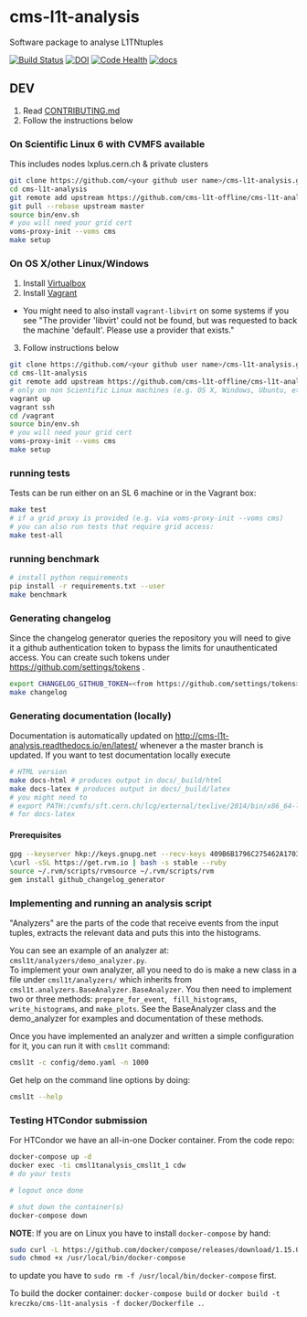 # cms-l1t-analysis
Software package to analyse L1TNtuples

[![Build Status](https://travis-ci.org/cms-l1t-offline/cms-l1t-analysis.svg?branch=master)](https://travis-ci.org/cms-l1t-offline/cms-l1t-analysis) [![DOI](https://zenodo.org/badge/80877637.svg)](https://zenodo.org/badge/latestdoi/80877637) [![Code Health](https://landscape.io/github/cms-l1t-offline/cms-l1t-analysis/master/landscape.svg?style=flat)](https://landscape.io/github/cms-l1t-offline/cms-l1t-analysis/master) [![docs](https://readthedocs.org/projects/cms-l1t-analysis/badge/?version=latest)](http://cms-l1t-analysis.readthedocs.io/en/latest/)


## DEV
 1. Read [CONTRIBUTING.md](https://github.com/cms-l1t-offline/cms-l1t-analysis/blob/master/CONTRIBUTING.md)
 2. Follow the instructions below

### On Scientific Linux 6 with CVMFS available
This includes nodes lxplus.cern.ch & private clusters
```bash
git clone https://github.com/<your github user name>/cms-l1t-analysis.git
cd cms-l1t-analysis
git remote add upstream https://github.com/cms-l1t-offline/cms-l1t-analysis.git
git pull --rebase upstream master
source bin/env.sh
# you will need your grid cert
voms-proxy-init --voms cms
make setup
```

### On OS X/other Linux/Windows
 1. Install [Virtualbox](https://www.virtualbox.org/wiki/Downloads)
 2. Install [Vagrant](https://www.vagrantup.com/downloads.html)
   - You might need to also install `vagrant-libvirt` on some systems if you see "The provider 'libvirt' could not be found, but was requested to
back the machine 'default'. Please use a provider that exists."
 3. Follow instructions below
```bash
git clone https://github.com/<your github user name>/cms-l1t-analysis.git
cd cms-l1t-analysis
git remote add upstream https://github.com/cms-l1t-offline/cms-l1t-analysis.git
# only on non Scientific Linux machines (e.g. OS X, Windows, Ubuntu, etc)
vagrant up
vagrant ssh
cd /vagrant
source bin/env.sh
# you will need your grid cert
voms-proxy-init --voms cms
make setup
```

### running tests
Tests can be run either on an SL 6 machine or in the Vagrant box:
```bash
make test
# if a grid proxy is provided (e.g. via voms-proxy-init --voms cms)
# you can also run tests that require grid access:
make test-all
```

### running benchmark
```bash
# install python requirements
pip install -r requirements.txt --user
make benchmark
```

### Generating changelog
Since the changelog generator queries the repository you will need to give it
a github authentication token to bypass the limits for unauthenticated access.
You can create such tokens under https://github.com/settings/tokens .
```bash
export CHANGELOG_GITHUB_TOKEN=<from https://github.com/settings/tokens>
make changelog
```

### Generating documentation (locally)
Documentation is automatically updated on http://cms-l1t-analysis.readthedocs.io/en/latest/
whenever a the master branch is updated. If you want to test documentation locally
execute
```bash
# HTML version
make docs-html # produces output in docs/_build/html
make docs-latex # produces output in docs/_build/latex
# you might need to
# export PATH:/cvmfs/sft.cern.ch/lcg/external/texlive/2014/bin/x86_64-linux:$PATH
# for docs-latex
```

#### Prerequisites
```bash
gpg --keyserver hkp://keys.gnupg.net --recv-keys 409B6B1796C275462A1703113804BB82D39DC0E3
\curl -sSL https://get.rvm.io | bash -s stable --ruby
source ~/.rvm/scripts/rvmsource ~/.rvm/scripts/rvm
gem install github_changelog_generator
```

### Implementing and running an analysis script
"Analyzers" are the parts of the code that receive events from the input tuples, extracts the relevant data and puts this into the histograms.

You can see an example of an analyzer at: `cmsl1t/analyzers/demo_analyzer.py`.  
To implement your own analyzer, all you need to do is make a new class in a file under `cmsl1t/analyzers/` which inherits from `cmsl1t.analyzers.BaseAnalyzer.BaseAnalyzer`.  You then need to implement two or three methods: `prepare_for_event`, ` fill_histograms`, `write_histograms`, and `make_plots`.  See the BaseAnalyzer class and the demo_analyzer for examples and documentation of these methods.

Once you have implemented an analyzer and written a simple configuration for it, you can run it with `cmsl1t` command:
```bash
cmsl1t -c config/demo.yaml -n 1000
```

Get help on the command line options by doing:
```bash
cmsl1t --help
```

### Testing HTCondor submission

For HTCondor we have an all-in-one Docker container. From the code repo:
```bash
docker-compose up -d
docker exec -ti cmsl1tanalysis_cmsl1t_1 cdw
# do your tests

# logout once done

# shut down the container(s)
docker-compose down
```

**NOTE**: If you are on Linux you have to install `docker-compose` by hand:
```bash
sudo curl -L https://github.com/docker/compose/releases/download/1.15.0/docker-compose-`uname -s`-`uname -m` > /usr/local/bin/docker-compose
sudo chmod +x /usr/local/bin/docker-compose
```
to update you have to `sudo rm -f /usr/local/bin/docker-compose` first.


To build the docker container: `docker-compose build` or `docker build -t kreczko/cms-l1t-analysis -f docker/Dockerfile .`.
